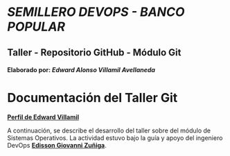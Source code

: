 # ***SEMILLERO DEVOPS - BANCO POPULAR***
## **Taller - Repositorio GitHub - Módulo Git**
#### **Elaborado por:** *Edward Alonso Villamil Avellaneda*

# **Documentación del Taller Git**

[**Perfil de Edward Villamil**](https://eavillamila.github.io/Personal-Profile-Edward-Villamil/)

A continuación, se describe el desarrollo del taller sobre  del módulo de Sistemas Operativos. La actividad estuvo bajo la guía y apoyo del ingeniero DevOps [**Edisson Giovanni Zuñiga**](https://giovanemere.github.io/Edisson-Giovanni-Z-Lopez/).